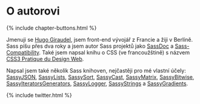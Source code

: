
# O autorovi

{% include chapter-buttons.html %}

Jmenuji se [Hugo Giraudel](http://hugogiraudel.com), jsem front-end vývojář z Francie a žiji v Berlíně. Sass píšu přes dva roky a jsem autor Sass projektů jako [SassDoc](http://sassdoc.com) a [Sass-Compatibility](http://sass-compatibility.github.io). Také jsem napsal knihu o CSS (ve francoužštině) s názvem [CSS3 Pratique du Design Web](http://www.amazon.fr/dp/2212140231).

Napsal jsem také několik Sass knihoven, nejčastěji pro mé vlastní účely: [SassyJSON](https://github.com/HugoGiraudel/SassyJSON), [SassyLists](http://sassylists.com), [SassySort](https://github.com/HugoGiraudel/SassySort), [SassyCast](https://github.com/HugoGiraudel/SassyCast), [SassyMatrix](https://github.com/HugoGiraudel/SassyMatrix), [SassyBitwise](https://github.com/HugoGiraudel/SassyBitwise), [SassyIteratorsGenerators](https://github.com/HugoGiraudel/SassyIteratorsGenerators), [SassyLogger](https://github.com/HugoGiraudel/SassyLogger), [SassyStrings](https://github.com/HugoGiraudel/SassyStrings) a [SassyGradients](https://github.com/HugoGiraudel/SassyGradients).

{% include twitter.html %}
